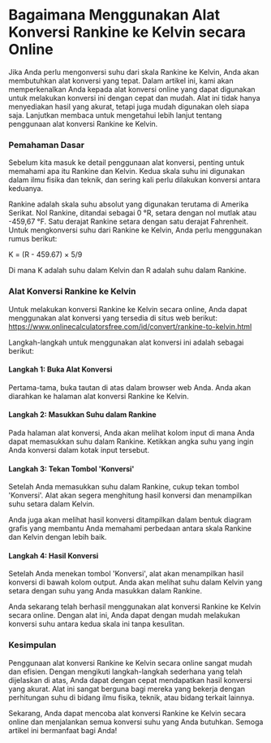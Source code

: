 Bagaimana Menggunakan Alat Konversi Rankine ke Kelvin secara Online
===================================================================

Jika Anda perlu mengonversi suhu dari skala Rankine ke Kelvin, Anda akan membutuhkan alat konversi yang tepat. Dalam artikel ini, kami akan memperkenalkan Anda kepada alat konversi online yang dapat digunakan untuk melakukan konversi ini dengan cepat dan mudah. Alat ini tidak hanya menyediakan hasil yang akurat, tetapi juga mudah digunakan oleh siapa saja. Lanjutkan membaca untuk mengetahui lebih lanjut tentang penggunaan alat konversi Rankine ke Kelvin.

### Pemahaman Dasar

Sebelum kita masuk ke detail penggunaan alat konversi, penting untuk memahami apa itu Rankine dan Kelvin. Kedua skala suhu ini digunakan dalam ilmu fisika dan teknik, dan sering kali perlu dilakukan konversi antara keduanya.

Rankine adalah skala suhu absolut yang digunakan terutama di Amerika Serikat. Nol Rankine, ditandai sebagai 0 °R, setara dengan nol mutlak atau -459,67 °F. Satu derajat Rankine setara dengan satu derajat Fahrenheit. Untuk mengkonversi suhu dari Rankine ke Kelvin, Anda perlu menggunakan rumus berikut:

K = (R - 459.67) × 5/9

Di mana K adalah suhu dalam Kelvin dan R adalah suhu dalam Rankine.

### Alat Konversi Rankine ke Kelvin

Untuk melakukan konversi Rankine ke Kelvin secara online, Anda dapat menggunakan alat konversi yang tersedia di situs web berikut: <https://www.onlinecalculatorsfree.com/id/convert/rankine-to-kelvin.html>

Langkah-langkah untuk menggunakan alat konversi ini adalah sebagai berikut:

#### Langkah 1: Buka Alat Konversi

Pertama-tama, buka tautan di atas dalam browser web Anda. Anda akan diarahkan ke halaman alat konversi Rankine ke Kelvin.

#### Langkah 2: Masukkan Suhu dalam Rankine

Pada halaman alat konversi, Anda akan melihat kolom input di mana Anda dapat memasukkan suhu dalam Rankine. Ketikkan angka suhu yang ingin Anda konversi dalam kotak input tersebut.

#### Langkah 3: Tekan Tombol 'Konversi'

Setelah Anda memasukkan suhu dalam Rankine, cukup tekan tombol 'Konversi'. Alat akan segera menghitung hasil konversi dan menampilkan suhu setara dalam Kelvin.

Anda juga akan melihat hasil konversi ditampilkan dalam bentuk diagram grafis yang membantu Anda memahami perbedaan antara skala Rankine dan Kelvin dengan lebih baik.

#### Langkah 4: Hasil Konversi

Setelah Anda menekan tombol 'Konversi', alat akan menampilkan hasil konversi di bawah kolom output. Anda akan melihat suhu dalam Kelvin yang setara dengan suhu yang Anda masukkan dalam Rankine.

Anda sekarang telah berhasil menggunakan alat konversi Rankine ke Kelvin secara online. Dengan alat ini, Anda dapat dengan mudah melakukan konversi suhu antara kedua skala ini tanpa kesulitan.

### Kesimpulan

Penggunaan alat konversi Rankine ke Kelvin secara online sangat mudah dan efisien. Dengan mengikuti langkah-langkah sederhana yang telah dijelaskan di atas, Anda dapat dengan cepat mendapatkan hasil konversi yang akurat. Alat ini sangat berguna bagi mereka yang bekerja dengan perhitungan suhu di bidang ilmu fisika, teknik, atau bidang terkait lainnya.

Sekarang, Anda dapat mencoba alat konversi Rankine ke Kelvin secara online dan menjalankan semua konversi suhu yang Anda butuhkan. Semoga artikel ini bermanfaat bagi Anda!